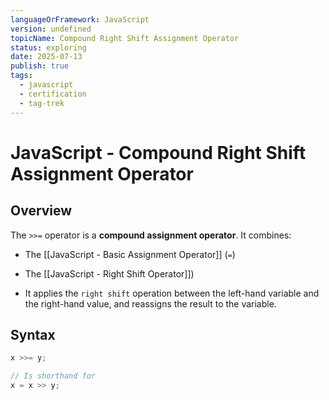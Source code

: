 ```yaml
---
languageOrFramework: JavaScript
version: undefined
topicName: Compound Right Shift Assignment Operator
status: exploring
date: 2025-07-13
publish: true
tags:
  - javascript
  - certification
  - tag-trek
---
```

# JavaScript - Compound Right Shift Assignment Operator

## Overview
The `>>=` operator is a **compound assignment operator**. It combines:
- The [[JavaScript - Basic Assignment Operator]] (`=`)
- The [[JavaScript - Right Shift Operator]])

- It applies the `right shift` operation between the left-hand variable and the right-hand value, and reassigns the result to the variable.

## Syntax
```javascript
x >>= y;

// Is shorthand for
x = x >> y;
